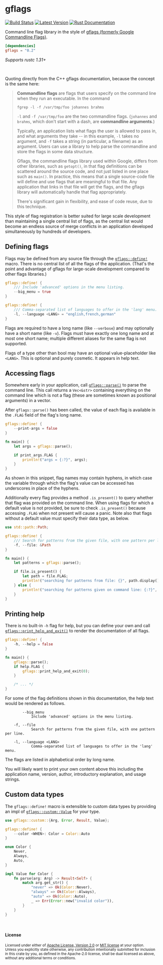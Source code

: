 # gflags

[![Build Status](https://api.travis-ci.org/dtolnay/gflags.svg?branch=master)](https://travis-ci.org/dtolnay/gflags)
[![Latest Version](https://img.shields.io/crates/v/gflags.svg)](https://crates.io/crates/gflags)
[![Rust Documentation](https://img.shields.io/badge/api-rustdoc-blue.svg)](https://docs.rs/gflags)

Command line flag library in the style of [gflags (formerly Google Commandline
Flags)][gflags].

[gflags]: https://gflags.github.io/gflags/

```toml
[dependencies]
gflags = "0.2"
```

*Supports rustc 1.31+*

<br>

Quoting directly from the C++ gflags documentation, because the concept is
the same here:

> **Commandline flags** are flags that users specify on the command line when
> they run an executable. In the command
>
> ```text
> fgrep -l -f /var/tmp/foo johannes brahms
> ```
>
> `-l` and `-f /var/tmp/foo` are the two commandline flags. (`johannes` and
> `brahms`, which don't start with a dash, are **commandline arguments**.)
>
> Typically, an application lists what flags the user is allowed to pass in, and
> what arguments they take -- in this example, `-l` takes no argument, and `-f`
> takes a string (in particular, a filename) as an argument. Users can use a
> library to help parse the commandline and store the flags in some data
> structure.
>
> Gflags, the commandline flags library used within Google, differs from other
> libraries, such as `getopt()`, in that flag definitions can be scattered
> around the source code, and not just listed in one place such as `main()`. In
> practice, this means that a single source-code file will define and use flags
> that are meaningful to that file. Any application that links in that file will
> get the flags, and the gflags library will automatically handle that flag
> appropriately.
>
> There's significant gain in flexibility, and ease of code reuse, due to this
> technique.

This style of flag registration is better suited for large scale development
than maintaining a single central list of flags, as the central list would
become an endless source of merge conflicts in an application developed
simultaneously by hundreds of developers.

## Defining flags

Flags may be defined from any source file through the [`gflags::define!`] macro.
There is no central list of all the flags of the application. (That's the point
and advantage of gflags for large-scale development compared to other flags
libraries.)

[`gflags::define!`]: https://docs.rs/gflags/0.2/gflags/macro.define.html

```rust
gflags::define! {
    /// Include 'advanced' options in the menu listing.
    --big_menu = true
}

gflags::define! {
    /// Comma-separated list of languages to offer in the 'lang' menu.
    -l, --language <LANG> = "english,french,german"
}
```

Flags are required to have a long name (like `--verbose`) and may optionally
have a short name (like `-v`). Flags must have exactly one long name and at most
one short name; multiple different aliases for the same flag is not supported.

Flags of a type other than bool may have an optional value-placeholder like
`<LANG>`. This is optional and purely cosmetic. It appears in help text.

## Accessing flags

Somewhere early in your application, call [`gflags::parse()`] to parse the
command line. This call returns a `Vec<&str>` containing everything on the
command line which is not a flag (these are sometimes known as positional
arguments) in a vector.

[`gflags::parse()`]: https://docs.rs/gflags/0.2/gflags/fn.parse.html

After `gflags::parse()` has been called, the value of each flag is available in
the `.FLAG` field of the flag's long name.

```rust
gflags::define! {
    --print-args = false
}

fn main() {
    let args = gflags::parse();

    if print_args.FLAG {
        println!("args = {:?}", args);
    }
}
```

As shown in this snippet, flag names may contain hyphens, in which case the
variable through which the flag's value can be accessed has underscores in place
of the hyphens.

Additionally every flag provides a method `.is_present()` to query whether that
flag was provided on the command line. When using flags for which a default
value is not provided, be sure to check `.is_present()` because accessing
`.FLAG` when not present will cause a panic. Note also that flags without a
default value must specify their data type, as below.

```rust
use std::path::Path;

gflags::define! {
    /// Search for patterns from the given file, with one pattern per line.
    -f, --file: &Path
}

fn main() {
    let patterns = gflags::parse();

    if file.is_present() {
        let path = file.FLAG;
        println!("searching for patterns from file: {}", path.display());
    } else {
        println!("searching for patterns given on command line: {:?}", patterns);
    }
}
```

## Printing help

There is no built-in `-h` flag for help, but you can define your own and call
[`gflags::print_help_and_exit()`] to render the documentation of all flags.

[`gflags::print_help_and_exit()`]: https://docs.rs/gflags/0.2/gflags/fn.print_help_and_exit.html

```rust
gflags::define! {
    -h, --help = false
}

fn main() {
    gflags::parse();
    if help.FLAG {
        gflags::print_help_and_exit(0);
    }

    /* ... */
}
```

For some of the flag definitions shown in this documentation, the help text
would be rendered as follows.

```text
        --big_menu
            Include 'advanced' options in the menu listing.

    -f, --file
            Search for patterns from the given file, with one pattern per line.

    -l, --language <LANG>
            Comma-separated list of languages to offer in the 'lang' menu.
```

The flags are listed in alphabetical order by long name.

You will likely want to print your own content above this including the
application name, version, author, introductory explanation, and usage strings.

## Custom data types

The `gflags::define!` macro is extensible to custom data types by providing an
impl of [`gflags::custom::Value`] for your type.

[`gflags::custom::Value`]: https://docs.rs/gflags/0.2/gflags/custom/trait.Value.html

```rust
use gflags::custom::{Arg, Error, Result, Value};

gflags::define! {
    --color <WHEN>: Color = Color::Auto
}

enum Color {
    Never,
    Always,
    Auto,
}

impl Value for Color {
    fn parse(arg: Arg) -> Result<Self> {
        match arg.get_str() {
            "never" => Ok(Color::Never),
            "always" => Ok(Color::Always),
            "auto" => Ok(Color::Auto),
            _ => Err(Error::new("invalid color")),
        }
    }
}
```

<br>

#### License

<sup>
Licensed under either of <a href="LICENSE-APACHE">Apache License, Version
2.0</a> or <a href="LICENSE-MIT">MIT license</a> at your option.
</sup>

<br>

<sub>
Unless you explicitly state otherwise, any contribution intentionally submitted
for inclusion in this crate by you, as defined in the Apache-2.0 license, shall
be dual licensed as above, without any additional terms or conditions.
</sub>
